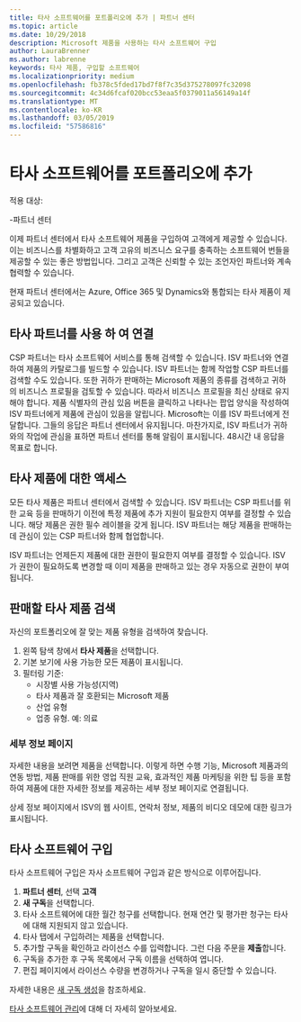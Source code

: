 ```yaml
---
title: 타사 소프트웨어를 포트폴리오에 추가 | 파트너 센터
ms.topic: article
ms.date: 10/29/2018
description: Microsoft 제품을 사용하는 타사 소프트웨어 구입
author: LauraBrenner
ms.author: labrenne
keywords: 타사 제품, 구입할 소프트웨어
ms.localizationpriority: medium
ms.openlocfilehash: fb378c5fded17bd7f8f7c35d375278097fc32098
ms.sourcegitcommit: 4c34d6fcaf020bcc53eaa5f0379011a56149a14f
ms.translationtype: MT
ms.contentlocale: ko-KR
ms.lasthandoff: 03/05/2019
ms.locfileid: "57586816"
---
```

# <a name="add-third-party-software-to-your-portfolio"></a>타사 소프트웨어를 포트폴리오에 추가

적용 대상:

-파트너 센터

이제 파트너 센터에서 타사 소프트웨어 제품을 구입하여 고객에게 제공할 수 있습니다. 이는 비즈니스를 차별화하고 고객 고유의 비즈니스 요구를 충족하는 소프트웨어 번들을 제공할 수 있는 좋은 방법입니다. 그리고 고객은 신뢰할 수 있는 조언자인 파트너와 계속 협력할 수 있습니다.

현재 파트너 센터에서는 Azure, Office 365 및 Dynamics와 통합되는 타사 제품이 제공되고 있습니다. 

## <a name="connect-with-third-party-partners"></a>타사 파트너를 사용 하 여 연결
 
CSP 파트너는 타사 소프트웨어 서비스를 통해 검색할 수 있습니다. ISV 파트너와 연결하여 제품의 카탈로그를 빌드할 수 있습니다. ISV 파트너는 함께 작업할 CSP 파트너를 검색할 수도 있습니다. 또한 귀하가 판매하는 Microsoft 제품의 종류를 검색하고 귀하의 비즈니스 프로필을 검토할 수 있습니다. 따라서 비즈니스 프로필을 최신 상태로 유지해야 합니다. 제품 식별자의 관심 있음 버튼을 클릭하고 나타나는 팝업 양식을 작성하여 ISV 파트너에게 제품에 관심이 있음을 알립니다. Microsoft는 이를 ISV 파트너에게 전달합니다. 그들의 응답은 파트너 센터에서 유지됩니다. 마찬가지로, ISV 파트너가 귀하와의 작업에 관심을 표하면 파트너 센터를 통해 알림이 표시됩니다. 48시간 내 응답을 목표로 합니다.

## <a name="access-to-third-party-offers"></a>타사 제품에 대한 액세스

모든 타사 제품은 파트너 센터에서 검색할 수 있습니다. ISV 파트너는 CSP 파트너를 위한 교육 등을 판매하기 이전에 특정 제품에 추가 지원이 필요한지 여부를 결정할 수 있습니다. 해당 제품은 권한 필수 레이블을 갖게 됩니다. ISV 파트너는 해당 제품을 판매하는 데 관심이 있는 CSP 파트너와 함께 협업합니다. 

ISV 파트너는 언제든지 제품에 대한 권한이 필요한지 여부를 결정할 수 있습니다. ISV가 권한이 필요하도록 변경할 때 이미 제품을 판매하고 있는 경우 자동으로 권한이 부여 됩니다.

## <a name="discover-third-party-products-you-want-to-sell"></a>판매할 타사 제품 검색

자신의 포트폴리오에 잘 맞는 제품 유형을 검색하여 찾습니다. 

1. 왼쪽 탐색 창에서 **타사 제품**을 선택합니다.
2. 기본 보기에 사용 가능한 모든 제품이 표시됩니다.
3. 필터링 기준:
    - 시장별 사용 가능성(지역)
    - 타사 제품과 잘 호환되는 Microsoft 제품
    - 산업 유형
    - 업종 유형. 예: 의료

### <a name="the-details-page"></a>세부 정보 페이지

자세한 내용을 보려면 제품을 선택합니다. 이렇게 하면 수행 기능, Microsoft 제품과의 연동 방법, 제품 판매를 위한 영업 직원 교육, 효과적인 제품 마케팅을 위한 팁 등을 포함하여 제품에 대한 자세한 정보를 제공하는 세부 정보 페이지로 연결됩니다.

상세 정보 페이지에서 ISV의 웹 사이트, 연락처 정보, 제품의 비디오 데모에 대한 링크가 표시됩니다. 

## <a name="purchase-the-third-party-software"></a>타사 소프트웨어 구입

타사 소프트웨어 구입은 자사 소프트웨어 구입과 같은 방식으로 이루어집니다. 

1. **파트너 센터**, 선택 **고객**
2. **새 구독**을 선택합니다.
3. 타사 소프트웨어에 대한 월간 청구를 선택합니다. 현재 연간 및 평가판 청구는 타사에 대해 지원되지 않고 있습니다.
4. 타사 탭에서 구입하려는 제품을 선택합니다.
5. 추가할 구독을 확인하고 라이선스 수를 입력합니다. 그런 다음 주문을 **제출**합니다.
6. 구독을 추가한 후 구독 목록에서 구독 이름을 선택하여 엽니다.
7. 편집 페이지에서 라이선스 수량을 변경하거나 구독을 일시 중단할 수 있습니다.

자세한 내용은 [새 구독 생성](create-a-new-subscription.md)을 참조하세요.

[타사 소프트웨어 관리](third-party-help.md)에 대해 더 자세히 알아보세요.  